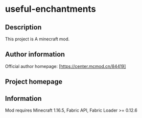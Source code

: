 # useful-enchantments

## Description
This project is A minecraft mod.

## Author information
Official author homepage: [https://center.mcmod.cn/84419]

## Project homepage

## Information
Mod requires Minecraft 1.16.5, Fabric API, Fabric Loader >= 0.12.6
